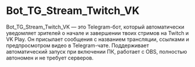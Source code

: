 # Bot_TG_Stream_Twitch_VK
Bot_TG_Stream_Twitch_VK — это Telegram-бот, который автоматически уведомляет зрителей о начале и завершении твоих стримов на Twitch и VK Play. Он присылает сообщения с названием трансляции, ссылками и предпросмотром видео в Telegram-чате. Поддерживает автоматический запуск при включении ПК, работает с OBS, полностью автономен и не требует серверов.

